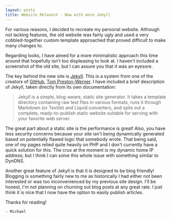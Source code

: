 ```yaml
---
layout: posts
title: Website Relaunch - Now with more Jekyll
---
```


For various reasons, I decided to recreate my personal website. Although not lacking features, the old website was fairly ugly and used a very cobbled-together custom template approached that proved difficult to make many changes to.

Regarding looks, I have aimed for a more minimalistic approach this time around that hopefully isn't too displeasing to look at. I haven't included a screenshot of the old site, but I can assure you that it was an eyesore.
 
The key behind the new site is <a href="http://jekyllrb.com/" target="_blank">Jekyll</a>. This is a system from one of the creators of <a href="https://github.com/" target="_blank">GitHub</a>, <a href="http://tom.preston-werner.com/" target="_blank">Tom Preston-Werner</a>. I have included a brief description of Jekyll, taken directly from its own documentation:

> Jekyll is a simple, blog-aware, static site generator. It takes a template directory containing raw text files in various formats, runs it through Markdown (or Textile) and Liquid converters, and spits out a complete, ready-to-publish static website suitable for serving with your favorite web server. 

The great part about a static site is the performance is great! Also, you have less security concerns because your site isn't being dynamically generated based on potentially flawed logic that somebody wrote. That being said, one of my pages relied quite heavily on PHP and I don't currently have a quick solution for this. The crux at the moment is my dynamic home IP address; but I think I can solve this whole issue with something similar to DynDNS.

Another great feature of Jekyll is that it is designed to be blog friendly! Blogging is something fairly new to me as historically I had either not been interested or was too inconvenienced by my previous site design. I'll be honest, I'm not planning on churning out blog posts at any great rate. I just think it is nice that I now have the option to easily publish articles.

Thanks for reading!

    - Michael

